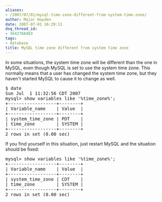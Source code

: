```yaml
---
aliases:
- /2007/07/01/mysql-time-zone-different-from-system-time-zone/
author: Major Hayden
date: 2007-07-01 16:29:11
dsq_thread_id:
- 3642768403
tags:
- database
title: MySQL time zone different from system time zone
---
```


In some situations, the system time zone will be different than the one in MySQL, even though MySQL is set to use the system time zone. This normally means that a user has changed the system time zone, but they haven't started MySQL to cause it to change as well.

<pre>$ date
Sun Jul  1 11:32:56 CDT 2007
mysql> show variables like '%time_zone%';
+------------------+--------+
| Variable_name    | Value  |
+------------------+--------+
| system_time_zone | PDT    |
| time_zone        | SYSTEM |
+------------------+--------+
2 rows in set (0.00 sec)</pre>

If you find yourself in this situation, just restart MySQL and the situation should be fixed:

<pre>mysql> show variables like '%time_zone%';
+------------------+--------+
| Variable_name    | Value  |
+------------------+--------+
| system_time_zone | CDT    |
| time_zone        | SYSTEM |
+------------------+--------+
2 rows in set (0.00 sec)</pre>